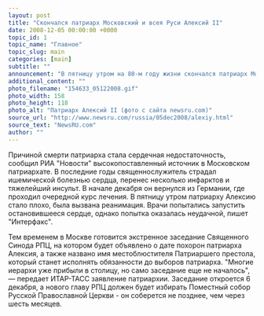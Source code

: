 ```yaml
---
layout: post
title: "Скончался патриарх Московский и всея Руси Алексий II"
date: 2008-12-05 00:00:00 +0000
topic_id: 1
topic_name: "Главное"
topic_slug: main
categories: [main]
subtitle: ""
announcement: "В пятницу утром на 80-м году жизни скончался патриарх Московский и всея Руси Алексий II, сообщил руководитель пресс-службы Московской патриархии. Предстоятель Русской православной церкви умер в своей резиденции в Переделкино - у него остановилось сердце. Вероятнее всего, похороны пройдут 7 или 9 декабря в Богоявленском Елоховском соборе в Москве."
additional_content: ""
photo_filename: "154633_05122008.gif"
photo_width: 158
photo_height: 118
photo_alt: "Патриарх Алексий II (фото с сайта newsru.com)"
source_url: "http://www.newsru.com/russia/05dec2008/alexiy.html"
source_text: "NewsRU.com"
author: ""
---
```

Причиной смерти патриарха стала сердечная недостаточность, сообщил РИА "Новости" высокопоставленный источник в Московском патриархате. В последние годы священнослужитель страдал ишемической болезнью сердца, перенес несколько инфарктов и тяжелейший инсульт. В начале декабря он вернулся из Германии, где проходил очередной курс лечения. В пятницу утром патриарху Алексию стало плохо, была вызвана реанимация. Врачи попытались запустить остановившееся сердце, однако попытка оказалась неудачной, пишет "Интерфакс".

Тем временем в Москве готовится экстренное заседание Священного Синода РПЦ, на котором будет объявлено о дате похорон патриарха Алексия, а также названо имя местоблюстителя Патриаршего престола, который станет исполнять обязанности до выборов патриарха. "Многие иерархи уже прибыли в столицу, но само заседание еще не началось", &mdash; передает ИТАР-ТАСС заявление патриархии. Заседание откроется 6 декабря, а нового главу РПЦ должен будет избирать Поместный собор Русской Православной Церкви - он соберется не позднее, чем через шесть месяцев.
